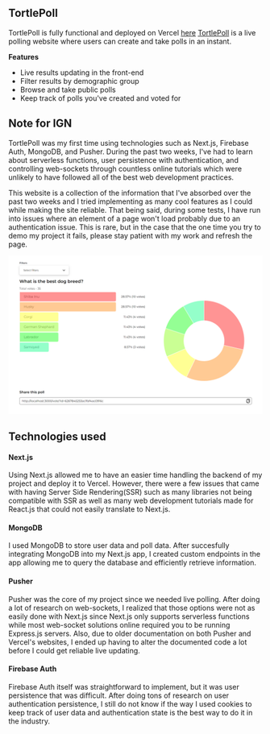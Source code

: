 ## TortlePoll
TortlePoll is fully functional and deployed on Vercel [here](https://live-polling-website.vercel.app/)
[TortlePoll](https://live-polling-website.vercel.app/) is a live polling website where users can create and take polls in an instant.

**Features**
- Live results updating in the front-end
- Filter results by demographic group
- Browse and take public polls
- Keep track of polls you've created and voted for

## Note for IGN
TortlePoll was my first time using technologies such as Next.js, Firebase Auth, MongoDB, and Pusher. During the past two weeks, I've had to learn about serverless functions, user persistence with authentication, and controlling web-sockets through countless online tutorials which were unlikely to have followed all of the best web development practices.

This website is a collection of the information that I've absorbed over the past two weeks and I tried implementing as many cool features as I could while making the site reliable. That being said, during some tests, I have run into issues where an element of a page won't load probably due to an authentication issue. This is rare, but in the case that the one time you try to demo my project it fails, please stay patient with my work and refresh the page.

![Image of poll results](/public/home-images/Poll-pic.PNG)

## Technologies used
#### Next.js
Using Next.js allowed me to have an easier time handling the backend of my project and deploy it to Vercel. However, there were a few issues that came with having Server Side Rendering(SSR) such as many libraries not being compatible with SSR as well as many web development tutorials made for React.js that could not easily translate to Next.js.

#### MongoDB
I used MongoDB to store user data and poll data. After succesfully integrating MongoDB into my Next.js app, I created custom endpoints in the app allowing me to query the database and efficiently retrieve information.

#### Pusher
Pusher was the core of my project since we needed live polling. After doing a lot of research on web-sockets, I realized that those options were not as easily done with Next.js since Next.js only supports serverless functions while most web-socket solutions online required you to be running Express.js servers. Also, due to older documentation on both Pusher and Vercel's websites, I ended up having to alter the documented code a lot before I could get reliable live updating.

#### Firebase Auth
Firebase Auth itself was straightforward to implement, but it was user persistence that was difficult. After doing tons of research on user authentication persistence, I still do not know if the way I used cookies to keep track of user data and authentication state is the best way to do it in the industry.


